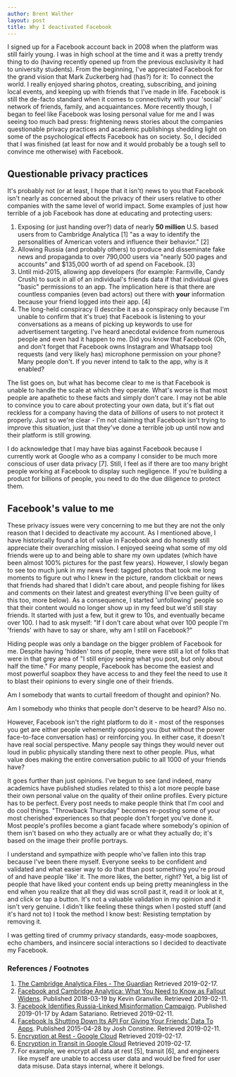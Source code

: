```yaml
---
author: Brent Walther
layout: post
title: Why I deactivated Facebook
---
```

I signed up for a Facebook account back in 2008 when the platform was still
fairly young. I was in high school at the time and it was a pretty trendy thing
to do (having recently opened up from the previous exclusivity it had to
university students). From the beginning, I've appreciated Facebook for the
grand vision that Mark Zuckerberg had (has?) for it: To connect the world. I
really enjoyed sharing photos, creating, subscribing, and joining local events,
and keeping up with friends that I've made in life. Facebook is still the
de-facto standard when it comes to connectivity with your 'social' network of
friends, family, and acquaintances. More recently though, I began to feel like
Facebook was losing personal value for me and I was seeing too much bad press:
frightening news stories about the companies questionable privacy practices and
academic publishings shedding light on some of the psychological effects
Facebook has on society. So, I decided that I was finished (at least for now and
it would probably be a tough sell to convince me otherwise) with Facebook.

## Questionable privacy practices

It's probably not (or at least, I hope that it isn't) news to you that Facebook
isn't nearly as concerned about the privacy of their users relative to other
companies with the same level of world impact. Some examples of just how
terrible of a job Facebook has done at educating and protecting users:

1. Exposing (or just handing over?) data of nearly **50 million** U.S. based
   users from to Cambridge Analytica \[1\] "as a way to identify the personalities
   of American voters and influence their behavior." \[2\]
1. Allowing Russia (and probably others) to produce and disseminate fake news
   and propaganda to over 790,000 users via "nearly 500 pages and accounts" and
   $135,000 worth of ad spend on Facebook. \[3\]
1. Until mid-2015, allowing app developers (for example: Farmville, Candy Crush)
   to suck in all of an individual's friends data if that individual gives
   "basic" permissions to an app. The implication here is that there are
   countless companies (even bad actors) out there with **your** information
   because your friend logged into their app. \[4\]
1. The long-held conspiracy (I describe it as a conspiracy only because I'm
   unable to confirm that it's true) that Facebook is listening to your
   conversations as a means of picking up keywords to use for advertisement
   targeting. I've heard anecdotal evidence from numerous people and even had it
   happen to me. Did you know that Facebook (Oh, and don't forget that Facebook
   owns Instagram and Whatsapp too) requests (and very likely has) microphone
   permission on your phone? Many people don't. If you never intend to talk to
   the app, why is it enabled?

The list goes on, but what has become clear to me is that Facebook is unable to
handle the scale at which they operate. What's worse is that most people are
apathetic to these facts and simply don't care. I may not be able to convince
you to care about protecting your own data, but it's flat out reckless for a
company having the data of _billions_ of users to not protect it properly. Just
so we're clear - I'm not claiming that Facebook isn't trying to improve this
situation, just that they've done a terrible job up until now and their platform
is still growing.

I do acknowledge that I may have bias against Facebook because I currently work
at Google who as a company I consider to be much more conscious of user data
privacy \[7\]. Still, I feel as if there are too many bright people working at
Facebook to display such negligence. If you're building a product for billions
of people, you need to do the due diligence to protect them.

## Facebook's value to me

These privacy issues were very concerning to me but they are not the only reason
that I decided to deactivate my account. As I mentioned above, I have
historically found a lot of value in Facebook and do honestly still appreciate
their overarching mission. I enjoyed seeing what some of my old friends were up
to and being able to share my own updates (which have been almost 100% pictures
for the past few years). However, I slowly began to see too much junk in my news
feed: tagged photos that took me long moments to figure out who I knew in the
picture, random clickbait or news that friends had shared that I didn't care
about, and people fishing for likes and comments on their latest and greatest
everything (I've been guilty of this too, more below). As a consequence, I
started 'unfollowing' people so that their content would no longer show up in my
feed but we'd still stay friends. It started with just a few, but it grew to
10s, and eventually became over 100. I had to ask myself: "If I don't care about
what over 100 people I'm 'friends' with have to say or share, why am I still on
Facebook?"

Hiding people was only a bandage on the bigger problem of Facebook for me.
Despite having 'hidden' tons of people, there were still a lot of folks that
were in that grey area of "I still enjoy seeing what you post, but only about
half the time." For many people, Facebook has become the easiest and most
powerful soapbox they have access to and they feel the need to use it to blast
their opinions to every single one of their friends.

Am I somebody that wants to curtail freedom of thought and opinion? No.

Am I somebody who thinks that people don't deserve to be heard? Also no.

However, Facebook isn't the right platform to do it - most of the responses you
get are either people vehemently opposing you (but without the power
face-to-face conversation has) or reinforcing you. In either case, it doesn't
have real social perspective. Many people say things they would never out loud
in public physically standing there next to other people. Plus, what value does
making the entire conversation public to all 1000 of your friends have?

It goes further than just opinions. I've begun to see (and indeed, many
academics have published studies related to this) a lot more people base their
own personal value on the quality of their online profiles. Every picture has to
be perfect. Every post needs to make people think that I'm cool and do cool
things. "Throwback Thursday" becomes re-posting some of your most cherished
experiences so that people don't forget you've done it. Most people's profiles
become a giant facade where somebody's opinion of them isn't based on who they
actually are or what they actually do; it's based on the image their profile
portrays.

I understand and sympathize with people who've fallen into this trap because
I've been there myself. Everyone seeks to be confident and validated and what
easier way to do that than post something you're proud of and have people 'like'
it. The more likes, the better, right? Yet, a big list of people that have liked
your content ends up being pretty meaningless in the end when you realize that
all they did was scroll past it, read it or look at it, and click or tap a
button. It's not a valuable validation in my opinion and it isn't very genuine.
I didn't like feeling these things when I posted stuff (and it's hard not to) I
took the method I know best: Resisting temptation by removing it.

I was getting tired of crummy privacy standards, easy-mode soapboxes, echo
chambers, and insincere social interactions so I decided to deactivate my
Facebook.

### References / Footnotes

1. [The Cambridge Analytica Files - The Guardian](https://www.theguardian.com/news/series/cambridge-analytica-files)
   Retrieved 2019-02-17.
1. [Facebook and Cambridge Analytica: What You Need to Know as Fallout Widens](https://www.nytimes.com/2018/03/19/technology/facebook-cambridge-analytica-explained.html).
   Published 2018-03-19 by Kevin Granville. Retrieved 2019-02-11.
1. [Facebook Identifies Russia-Linked Misinformation Campaign](https://www.nytimes.com/2019/01/17/business/facebook-misinformation-russia.html).
   Published 2019-01-17 by Adam Satariano. Retrieved 2019-02-11.
1. [Facebook Is Shutting Down Its API For Giving Your Friends’ Data To Apps](https://techcrunch.com/2015/04/28/facebook-api-shut-down/).
   Published 2015-04-28 by Josh Constine. Retrieved 2019-02-11.
1. [Encryption at Rest - Google Cloud](https://cloud.google.com/security/encryption-at-rest/)
   Retrieved 2019-02-17.
1. [Encryption in Transit in Google Cloud](https://cloud.google.com/security/encryption-in-transit/)
   Retrieved 2019-02-17.
1. For example, we encrypt all data at rest \[5\], transit \[6\], and engineers like
   myself are unable to access user data and would be fired for user data
   misuse. Data stays internal, where it belongs.
